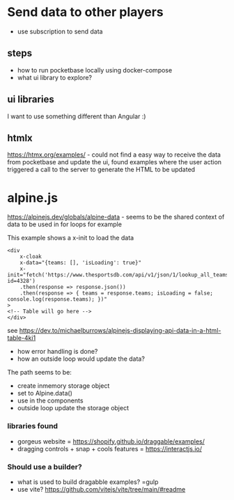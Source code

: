 # Send data to other players
- use subscription to send data

## steps
- how to run pocketbase locally using docker-compose 
- what ui library to explore? 

## ui libraries 
I want to use something different than Angular :)

## htmlx
https://htmx.org/examples/ - could not find a easy way to receive the data from pocketbase and update the ui, found examples where the user action triggered a call to the server to generate the HTML to be updated


# alpine.js
https://alpinejs.dev/globals/alpine-data - seems to be the shared context of data to be used in for loops for example


This example shows a x-init to load the data
```
<div
    x-cloak
    x-data="{teams: [], 'isLoading': true}"
    x-init="fetch('https://www.thesportsdb.com/api/v1/json/1/lookup_all_teams.php?id=4328')
    .then(response => response.json())
    .then(response => { teams = response.teams; isLoading = false; console.log(response.teams); })"
>
<!-- Table will go here -->
</div>
```
see https://dev.to/michaelburrows/alpinejs-displaying-api-data-in-a-html-table-4ki1

- how error handling is done? 
- how an outside loop would update the data?

The path seems to be: 
- create inmemory storage object
- set to Alpine.data()
- use in the components
- outside loop update the storage object 





### libraries found
- gorgeus website = https://shopify.github.io/draggable/examples/
- dragging controls + snap + cools features = https://interactjs.io/

### Should use a builder?
- what is used to build dragabble examples? =gulp 
- use vite? https://github.com/vitejs/vite/tree/main/#readme
